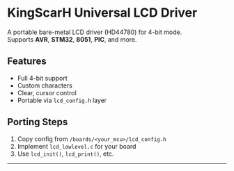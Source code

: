 #  KingScarH Universal LCD Driver

A portable bare-metal LCD driver (HD44780) for 4-bit mode.  
Supports **AVR**, **STM32**, **8051**, **PIC**, and more.

## Features
- Full 4-bit support
- Custom characters
- Clear, cursor control
- Portable via `lcd_config.h` layer

## Porting Steps
1. Copy config from `/boards/<your_mcu>/lcd_config.h`
2. Implement `lcd_lowlevel.c` for your board
3. Use `lcd_init()`, `lcd_print()`, etc.

---


